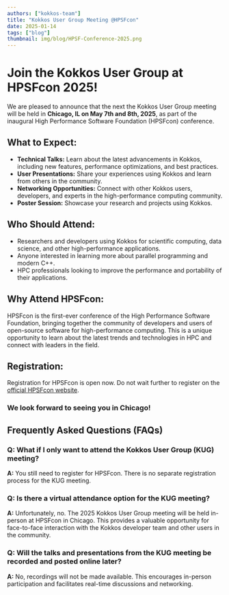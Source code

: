 ```yaml
---
authors: ["kokkos-team"]
title: "Kokkos User Group Meeting @HPSFcon"
date: 2025-01-14
tags: ["blog"]
thumbnail: img/blog/HPSF-Conference-2025.png
---
```



# Join the Kokkos User Group at HPSFcon 2025!

We are pleased to announce that the next the Kokkos User Group meeting will be
held in **Chicago, IL on May 7th and 8th, 2025**, as part of the inaugural High
Performance Software Foundation (HPSFcon) conference.

## What to Expect:

* **Technical Talks:** Learn about the latest advancements in Kokkos, including new
  features, performance optimizations, and best practices.
* **User Presentations:** Share your experiences using Kokkos and learn from
  others in the community.
* **Networking Opportunities:** Connect with other Kokkos users, developers,
  and experts in the high-performance computing community.
* **Poster Session:** Showcase your research and projects using Kokkos.

## Who Should Attend:

* Researchers and developers using Kokkos for scientific computing, data
  science, and other high-performance applications.
* Anyone interested in learning more about parallel programming and modern C++.
* HPC professionals looking to improve the performance and portability of their
  applications.

## Why Attend HPSFcon:

HPSFcon is the first-ever conference of the High Performance Software
Foundation, bringing together the community of developers and users of
open-source software for high-performance computing. This is a unique
opportunity to learn about the latest trends and technologies in HPC and
connect with leaders in the field.

## Registration:

Registration for HPSFcon is open now. Do not wait further to register on the
[official HPSFcon website](https://events.linuxfoundation.org/hpsf-conference/).

### We look forward to seeing you in Chicago!




## Frequently Asked Questions (FAQs)
### Q: What if I only want to attend the Kokkos User Group (KUG) meeting?
**A:** You still need to register for HPSFcon. There is no separate registration
process for the KUG meeting.

### Q: Is there a virtual attendance option for the KUG meeting?
**A:** Unfortunately, no. The 2025 Kokkos User Group meeting will be held in-person
at HPSFcon in Chicago. This provides a valuable opportunity for face-to-face
interaction with the Kokkos developer team and other users in the community.

### Q: Will the talks and presentations from the KUG meeting be recorded and posted online later?
**A:** No, recordings will not be made available. This encourages in-person
participation and facilitates real-time discussions and networking.
